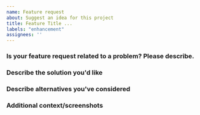 ```yaml
---
name: Feature request
about: Suggest an idea for this project
title: Feature Title ...
labels: "enhancement"
assignees: ''
---
```


### Is your feature request related to a problem? Please describe.
<!-- A clear and concise description of what the problem is, using ISBAT format "I should be able to..." -->

### Describe the solution you'd like
<!-- A clear and concise description of what you want to happen. -->

### Describe alternatives you've considered
<!-- A clear and concise description of any alternative solutions or features you've considered. -->

### Additional context/screenshots
<!-- Add any other context or screenshots about the feature request here.-->
